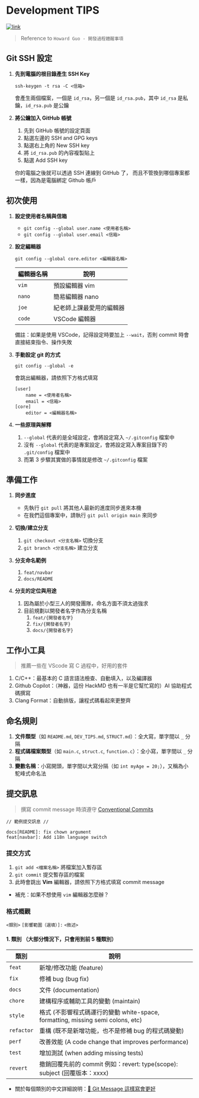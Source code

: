 # Development TIPS

[![link](https://img.shields.io/badge/回到_Readme-eee.svg?style=for-the-badge)](README.md)

> Reference to `Howard Guo - 開發過程體醒事項`

## Git SSH 設定

1. **先到電腦的根目錄產生 SSH Key**

    ```git
    ssh-keygen -t rsa -C <信箱>
    ```

    會產生兩個檔案，一個是 `id_rsa`，另一個是 `id_rsa.pub`，其中 `id_rsa` 是私鑰，`id_rsa.pub` 是公鑰

2. **將公鑰加入 GitHub 帳號**

    1. 先到 GitHub 帳號的設定頁面
    2. 點選左邊的 SSH and GPG keys
    3. 點選右上角的 New SSH key
    4. 將 `id_rsa.pub` 的內容複製貼上
    5. 點選 Add SSH key

    你的電腦之後就可以透過 SSH 連線到 GitHub 了，
    而且不管換到哪個專案都一樣，因為是電腦綁定 Github 帳戶

## 初次使用

1. **設定使用者名稱與信箱**
   - `git config --global user.name <使用者名稱>`
   - `git config --global user.email <信箱>`

2. **設定編輯器**

    ```git
    git config --global core.editor <編輯器名稱>
    ```

    | 編輯器名稱 | 說明 |
    | --- | --- |
    | `vim` | 預設編輯器 vim |
    | `nano` | 簡易編輯器 nano |
    | `joe` | 紀老師上課最愛用的編輯器 |
    | `code` | VSCode 編輯器 |

   備註：如果是使用 VSCode，記得設定時要加上 `--wait`，否則 commit 時會直接結束指令、操作失敗

3. **手動設定 git 的方式**

    ```git
    git config --global -e
    ```

    會跳出編輯器，請依照下方格式填寫

    ```git
    [user]
        name = <使用者名稱>
        email = <信箱>
    [core]
        editor = <編輯器名稱>
    ```

4. **一些原理與解釋**
   1. `--global` 代表的是全域設定，會將設定寫入 `~/.gitconfig` 檔案中
   2. 沒有 `--global` 代表的是專案設定，會將設定寫入專案目錄下的 `.git/config` 檔案中
   3. 而第 3 步驟其實做的事情就是修改 `~/.gitconfig` 檔案

## 準備工作

1. **同步進度**
   - 先執行 `git pull` 將其他人最新的進度同步進來本機
   - 在我們這個專案中，請執行 `git pull origin main` 來同步

2. **切換/建立分支**
   1. `git checkout <分支名稱>` 切換分支
   2. `git branch <分支名稱>` 建立分支

3. **分支命名範例**
   1. `feat/navbar`
   2. `docs/README`

4. **分支的定位與用途**
   1. 因為屬於小型三人的開發團隊，命名方面不須太過強求
   2. 目前規劃以開發者名字作為分支名稱
      1. `feat/{開發者名字}`
      2. `fix/{開發者名字}`
      3. `docs/{開發者名字}`

## 工作小工具
>
> 推薦一些在 VScode 寫 C 過程中，好用的套件

1. C/C++：最基本的 C 語言語法檢查、自動填入，以及編譯器
2. Github Copilot：（神器，這份 HackMD 也有一半是它幫忙寫的）AI 協助程式碼撰寫
3. Clang Format：自動排版，讓程式碼看起來更整齊

## 命名規則

1. **文件類型**（如 `README.md`, `DEV_TIPS.md`, `STRUCT.md`）：全大寫，單字間以 `_` 分隔
2. **程式碼檔案類型**（如 `main.c`, `struct.c`, `function.c`）：全小寫，單字間以 `_` 分隔
3. **變數名稱**：小寫開頭，單字間以大寫分隔（如 `int myAge = 20;`），又稱為小駝峰式命名法

## 提交訊息

> 撰寫 commit message 時須遵守 [Conventional Commits](https://www.conventionalcommits.org/en/v1.0.0/)

```git
// 範例提交訊息 //

docs[README]: fix chown argument
feat[navbar]: Add i18n language switch
```

### 提交方式

1. `git add <檔案名稱>` 將檔案加入暫存區
2. `git commit` 提交暫存區的檔案
3. 此時會跳出 **Vim** 編輯器，請依照下方格式填寫 commit message

- 補充：如果不想使用 `vim` 編輯器怎麼辦？

### 格式概觀

 `<類別>` `[影響範圍（選填）]:` `<敘述>`

#### 1. 類別 （大部分情況下，只會用到前 5 種類別）

   | 類別 | 說明 |
   | --- | --- |
   | `feat` | 新增/修改功能 (feature) |
   | `fix` | 修補 bug (bug fix) |
   | `docs` | 文件 (documentation) |
   | `chore` | 建構程序或輔助工具的變動 (maintain) |
   | `style` | 格式 (不影響程式碼運行的變動 white-space, formatting, missing semi colons, etc) |
   | `refactor` | 重構 (既不是新增功能，也不是修補 bug 的程式碼變動) |
   | `perf` | 改善效能 (A code change that improves performance) |
   | `test` | 增加測試 (when adding missing tests) |
   | `revert` | 撤銷回覆先前的 commit 例如：revert: type(scope): subject (回覆版本：xxxx) |

- 關於每個類別的中文詳細說明：[📖 Git Message 這樣寫會更好](https://wadehuanglearning.blogspot.com/2019/05/commit-commit-commit-why-what-commit.html)
